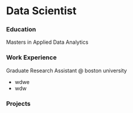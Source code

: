 # Data Scientist

### Education
Masters in Applied Data Analytics

### Work Experience
Graduate Research Assistant @ boston university
- wdwe
- wdw

### Projects
